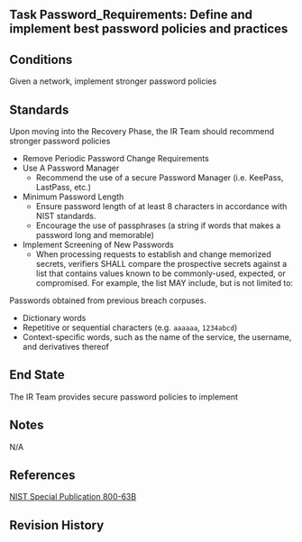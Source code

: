 ## Task Password_Requirements: Define and implement best password policies and practices  


## Conditions  
Given a network, implement stronger password policies  


## Standards  
Upon moving into the Recovery Phase, the IR Team should recommend stronger password policies  

* Remove Periodic Password Change Requirements
* Use A Password Manager
  * Recommend the use of a secure Password Manager (i.e. KeePass, LastPass, etc.)
* Minimum Password Length
  * Ensure password length of at least 8 characters in accordance with NIST standards.
  * Encourage the use of passphrases (a string if words that makes a password long and memorable)
* Implement Screening of New Passwords
  * When processing requests to establish and change memorized secrets, verifiers SHALL compare the prospective secrets against a list that contains values known to be commonly-used, expected, or compromised. For example, the list MAY include, but is not limited to:  

Passwords obtained from previous breach corpuses.  

* Dictionary words  
* Repetitive or sequential characters (e.g. `aaaaaa`, `1234abcd`)  
* Context-specific words, such as the name of the service, the username, and derivatives thereof  

## End State  
The IR Team provides secure password policies to implement  


## Notes  
N/A  


## References  
[NIST Special Publication 800-63B](https://pages.nist.gov/800-63-3/sp800-63b.html)  


## Revision History  
